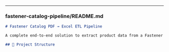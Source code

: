 
---

###  fastener-catalog-pipeline/README.md

```markdown
# Fastener Catalog PDF → Excel ETL Pipeline

A complete end-to-end solution to extract product data from a Fastener Catalog PDF, clean and normalize the data, flag duplicates, and save the result to Excel. Includes optional image-renaming logic.

## 📁 Project Structure

